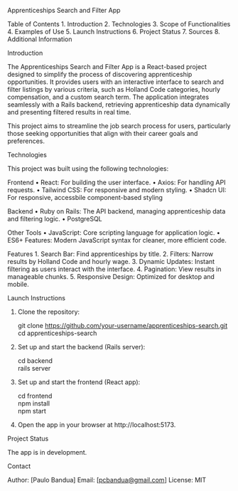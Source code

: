 Apprenticeships Search and Filter App

Table of Contents 1. Introduction 2. Technologies 3. Scope of Functionalities 4. Examples of Use 5. Launch Instructions 6. Project Status 7. Sources 8. Additional Information

Introduction

The Apprenticeships Search and Filter App is a React-based project designed to simplify the process of discovering apprenticeship opportunities. It provides users with an interactive interface to search and filter listings by various criteria, such as Holland Code categories, hourly compensation, and a custom search term. The application integrates seamlessly with a Rails backend, retrieving apprenticeship data dynamically and presenting filtered results in real time.

This project aims to streamline the job search process for users, particularly those seeking opportunities that align with their career goals and preferences.

Technologies

This project was built using the following technologies:

Frontend
• React: For building the user interface.
• Axios: For handling API requests.
• Tailwind CSS: For responsive and modern styling.
• Shadcn UI: For responsive, accessbile component-based styling

Backend
• Ruby on Rails: The API backend, managing apprenticeship data and filtering logic.
• PostgreSQL

Other Tools
• JavaScript: Core scripting language for application logic.
• ES6+ Features: Modern JavaScript syntax for cleaner, more efficient code.

Features 1. Search Bar: Find apprenticeships by title. 2. Filters: Narrow results by Holland Code and hourly wage. 3. Dynamic Updates: Instant filtering as users interact with the interface. 4. Pagination: View results in manageable chunks. 5. Responsive Design: Optimized for desktop and mobile.

Launch Instructions

1.  Clone the repository:

    git clone https://github.com/your-username/apprenticeships-search.git  
    cd apprenticeships-search

2.  Set up and start the backend (Rails server):

    cd backend  
    rails server

 3. Set up and start the frontend (React app):

    cd frontend  
    npm install  
    npm start

 4.  Open the app in your browser at http://localhost:5173.

Project Status

The app is in development.

Contact

Author: [Paulo Bandua]
Email: [pcbandua@gmail.com]
License: MIT

